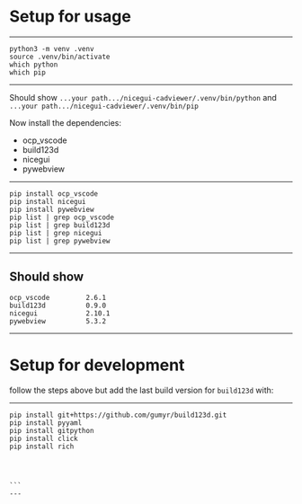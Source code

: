 <!--
file:         .vscode/SETUP.md
file-id:      7a35a93b-b908-4263-9053-4f1451dfd3b1
project:      nice123d
project-id:   e2bbd03f-0ac6-41ec-89ae-2ad52fa0652a

TODO: update content of this file.

description:  This file contains the folder documentation. |
    The folder is part of the `nice123d` project.
-->
# Setup for usage

---
```shell
python3 -m venv .venv
source .venv/bin/activate
which python
which pip
```
---

Should show `...your path.../nicegui-cadviewer/.venv/bin/python`
and `...your path.../nicegui-cadviewer/.venv/bin/pip`

Now install the dependencies:
- ocp_vscode
- build123d
- nicegui
- pywebview

---
```
pip install ocp_vscode
pip install nicegui
pip install pywebview
pip list | grep ocp_vscode
pip list | grep build123d
pip list | grep nicegui
pip list | grep pywebview
```
---

Should show
---
```
ocp_vscode         2.6.1
build123d          0.9.0
nicegui            2.10.1
pywebview          5.3.2
```
---


# Setup for development 

follow the steps above but add the last build version for `build123d` with:

---
````
pip install git+https://github.com/gumyr/build123d.git
pip install pyyaml
pip install gitpython
pip install click
pip install rich




```
---



 
